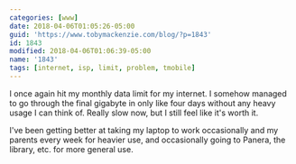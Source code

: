 ```yaml
---
categories: [www]
date: 2018-04-06T01:05:26-05:00
guid: 'https://www.tobymackenzie.com/blog/?p=1843'
id: 1843
modified: 2018-04-06T01:06:39-05:00
name: '1843'
tags: [internet, isp, limit, problem, tmobile]
---
```


I once again hit my monthly data limit for my internet.<!--more-->  I somehow managed to go through the final gigabyte in only like four days without any heavy usage I can think of.  Really slow now, but I still feel like it's worth it.

I've been getting better at taking my laptop to work occasionally and my parents every week for heavier use, and occasionally going to Panera, the library, etc. for more general use.

